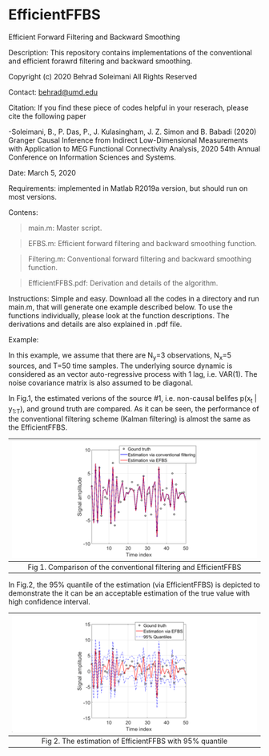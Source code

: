 # EfficientFFBS
Efficient Forward Filtering and Backward Smoothing

Description: This repository contains implementations of the conventional and efficient forawrd filtering and backward smoothing.

Copyright (c) 2020 Behrad Soleimani All Rights Reserved

Contact: behrad@umd.edu

Citation: If you find these piece of codes helpful in your reserach, please cite the following paper

-Soleimani, B., P. Das, P., J. Kulasingham, J. Z. Simon and B. Babadi (2020) Granger Causal Inference from Indirect Low-Dimensional Measurements with Application to MEG Functional Connectivity Analysis, 2020 54th Annual Conference on Information Sciences and Systems.

Date: March 5, 2020

Requirements: implemented in Matlab R2019a version, but should run on most versions.

Contens: 
> main.m:       Master script. 

> EFBS.m:       Efficient forward filtering and backward smoothing function.

> Filtering.m:  Conventional forward filtering and backward smoothing function.

> EfficientFFBS.pdf: Derivation and details of the algorithm.

Instructions: Simple and easy. Download all the codes in a directory and run main.m, that will generate one example described below. To use the functions individually, please look at the function descriptions. The derivations and details are also explained in .pdf file.

Example:

In this example, we assume that there are N<sub>y</sub>=3 observations, N<sub>x</sub>=5 sources, and T=50 time samples. The underlying source dynamic is considered as an vector auto-regressive process with 1 lag, i.e. VAR(1). The noise covariance matrix is also assumed to be diagonal.

In Fig.1, the estimated verions of the source #1, i.e. non-causal belifes p(x<sub>t</sub> | y<sub>1:T</sub>), and ground truth are compared. As it can be seen, the performance of the conventional filtering scheme (Kalman filtering) is almost the same as the EfficientFFBS. 


| ![](Figs/Comparison.png) | 
|:--:| 
| Fig 1. Comparison of the conventional filtering and EfficientFFBS |

In Fig.2, the 95% quantile of the estimation (via EfficientFFBS) is depicted to demonstrate the it can be an acceptable estimation of the true value with high confidence interval.

| ![](Figs/Quantile.png) | 
|:--:| 
| Fig 2. The estimation of EfficientFFBS with 95% quantile |

